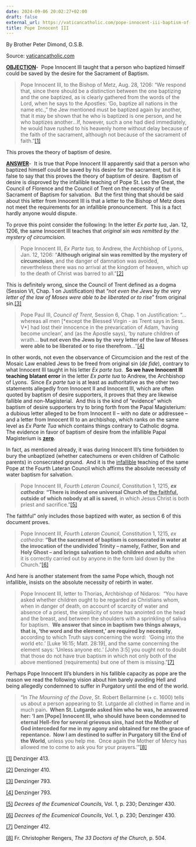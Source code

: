 ```yaml
---
date: 2024-09-06 20:02:27+02:00
draft: false
external_url: https://vaticancatholic.com/pope-innocent-iii-baptism-of-desire/
title: Pope Innocent III
---
```





By Brother Peter Dimond, O.S.B.

Source: [vaticancatholic.com](https://vaticancatholic.com/pope-innocent-iii-baptism-of-desire/)

<div class="quotation-red"><p><strong><u>OBJECTION</u></strong>-&nbsp; Pope Innocent III taught that a person who baptized himself could be saved by the desire for the Sacrament of Baptism.</p>
<blockquote>
<p>Pope Innocent III, to the Bishop of Metz, Aug. 28, 1206: “We respond that, since there should be a distinction between the one baptizing and the one baptized, as is clearly gathered from the words of the Lord, when he says to the Apostles: ‘Go, baptize all nations in the name etc.,” the Jew mentioned must be baptized again by another, that it may be shown that he who is baptized is one person, and he who baptizes another...If, however, such a one had died immediately, he would have rushed to his heavenly home without delay because of the faith of the sacrament, although not because of the sacrament of faith.”<a href="#_edn1" name="_ednref1">[1]</a></p>
</blockquote>
<p>This proves the theory of baptism of desire.</p></div>
<p><strong><u>ANSWER</u></strong>-&nbsp; It is true that Pope Innocent III apparently said that a person who baptized himself could be saved by his desire for the sacrament, but it is false to say that this proves the theory of baptism of desire.&nbsp; Baptism of desire is disproved by the infallible teaching of Pope St. Leo the Great, the Council of Florence and the Council of Trent on the necessity of the Sacrament of Baptism for salvation.&nbsp; But the first thing that should be said about this letter from Innocent III is that a letter to the Bishop of Metz does not meet the requirements for an infallible pronouncement.&nbsp; This is a fact hardly anyone would dispute.</p>
<p>To prove this point consider the following: In the letter <em>Ex parte tua</em>, Jan. 12, 1206, the same Innocent III teaches that <em>original sin was remitted by the mystery of circumcision</em>.&nbsp;</p>
<blockquote>
<p>Pope Innocent III, <em>Ex Parte tua,</em> to Andrew, the Archbishop of Lyons, Jan. 12, 1206: “<strong>Although original sin was remitted by the mystery of circumcision</strong>, and the danger of damnation was avoided, nevertheless there was no arrival at the kingdom of heaven, which up to the death of Christ was barred to all.”<a href="#_edn2" name="_ednref2">[2]</a></p>
</blockquote>
<p>This is definitely wrong, since the Council of Trent defined as a dogma (Session VI, Chap. 1 on Justification) that “<em>not even the Jews by the very letter of the law of Moses were able to be liberated or to rise</em>” from original sin.<a href="#_edn3" name="_ednref3">[3]</a>&nbsp;</p>
<blockquote>
<p>Pope Paul III, <em>Council of Trent</em>, Session 6, Chap. 1 on Justification: “… whereas all men [*except the Blessed Virgin - as Trent says in Sess. V*] had lost their innocence in the prevarication of Adam, ‘having become unclean’, and (as the Apostle says), ‘by nature children of wrath… <strong>but not even the Jews by the very letter of the law of Moses were able to be liberated or to rise therefrom</strong>…”<a href="#_edn4" name="_ednref4">[4]</a></p>
</blockquote>
<p>In other words, not even the observance of Circumcision and the rest of the Mosaic Law enabled Jews to be freed from original sin (<em>de fide</em>), contrary to what Innocent III taught in his letter <em>Ex parte tua</em>.&nbsp; <strong>So we have Innocent III teaching</strong> <strong>blatant error</strong> in the letter <em>Ex parte tua</em> to Andrew, the Archbishop of Lyons.&nbsp; Since <em>Ex parte tua </em>is at least as authoritative as the other two statements allegedly from Innocent II and Innocent III, which are often quoted by baptism of desire supporters, it proves that they are likewise fallible and non-Magisterial.&nbsp; And this is the kind of “evidence” which baptism of desire supporters try to bring forth from the Papal Magisterium: a dubious letter alleged to be from Innocent II – with no date or addressee – and a letter from Innocent III to an archbishop, which ranks on the same level as <em>Ex Parte Tua</em> which contains things contrary to Catholic dogma.&nbsp; The evidence in favor of baptism of desire from the infallible Papal Magisterium is <strong><u>zero</u></strong>.</p>
<p>In fact, as mentioned already, it was during Innocent III’s time forbidden to bury the unbaptized (whether catechumens or even children of Catholic parents) in consecrated ground.&nbsp; And it is the <u>infallible</u> teaching of the same Pope at the Fourth Lateran Council which affirms the absolute necessity of water baptism for salvation.</p>
<blockquote>
<p>Pope Innocent III, <em>Fourth Lateran Council</em>, Constitution 1, 1215, <strong><em>ex cathedra</em></strong>: <strong>“There is indeed one universal Church of <u>the faithful</u>, outside of which nobody at all is saved</strong>, in which Jesus Christ is both priest and sacrifice.”<a href="#_edn5" name="_ednref5">[5]</a></p>
</blockquote>
<p>The faithful” only includes those baptized with water, as section 6 of this document proves.</p>
<blockquote>
<p>Pope Innocent III, <em>Fourth Lateran Council</em>, Constitution 1, 1215, <em>ex cathedra</em>: <strong>“But the sacrament of baptism is consecrated in water at the invocation of the undivided Trinity – namely, Father, Son and Holy Ghost – and brings salvation to both children and adults</strong> when it is correctly carried out by anyone in the form laid down by the Church.”<a href="#_edn6" name="_ednref6">[6]</a></p>
</blockquote>
<p>And here is another statement from the same Pope which, though not infallible, insists on the absolute necessity of rebirth in water.</p>
<blockquote>
<p>Pope Innocent III, letter to Thorias, Archbishop of Nidaros:&nbsp; “You have asked whether children ought to be regarded as Christians whom, when in danger of death, on account of scarcity of water and absence of a priest, the simplicity of some has anointed on the head and the breast, and between the shoulders with a sprinkling of saliva for baptism.&nbsp; <strong>We answer that since in baptism two things always, that is, ‘the word and the element,’ are required by necessity</strong>, according to which Truth says concerning the word:&nbsp; ‘Going into the world etc.’ [Luke 16:15; Matt. 28:19], and the same concerning the element says: ‘Unless anyone etc.’ [John 3:5] you ought not to doubt that those do not have true baptism in which not only both of the above mentioned (requirements) but one of them is missing.”<a href="#_edn7" name="_ednref7">[7]</a></p>
</blockquote>
<p>Perhaps Pope Innocent III’s blunders in his fallible capacity as pope are the reason we read the following vision about him barely avoiding Hell and being allegedly condemned to suffer in Purgatory until the end of the world.</p>
<blockquote>
<p>“In <em>The Mourning of the Dove</em>, St. Robert Bellarmine (+ c. 1600) tells us about a person appearing to St. Lutgarde all clothed in flame and in much pain<strong>.&nbsp; When St. Lutgarde asked him who he was, he answered her: ‘I am [Pope] Innocent III, who should have been condemned to eternal Hell-fire for several grievous sins, had not the Mother of God interceded for me in my agony and obtained for me the grace of repentance.&nbsp; Now I am destined to suffer in Purgatory till the End of the World</strong>, unless you help me.&nbsp; Once again the Mother of Mercy has allowed me to come to ask you for your prayers.’”<a href="#_edn8" name="_ednref8">[8]</a></p>
</blockquote>

<div class="footnotes">
<div><p><a href="#_ednref1" name="_edn1">[1]</a> Denzinger 413.</p></div>
<div><p><a href="#_ednref2" name="_edn2">[2]</a> Denzinger 410.</p></div>
<div><p><a href="#_ednref3" name="_edn3">[3]</a> Denzinger 793.</p></div>
<div><p><a href="#_ednref4" name="_edn4">[4]</a> Denzinger 793.</p></div>
<div><p><a href="#_ednref5" name="_edn5">[5]</a> <em>Decrees of the Ecumenical Councils</em>, Vol. 1, p. 230; Denzinger 430.</p></div>
<div><p><a href="#_ednref6" name="_edn6">[6]</a> <em>Decrees of the Ecumenical Councils</em>, Vol. 1, p. 230; Denzinger 430.</p></div>
<div><p><a href="#_ednref7" name="_edn7">[7]</a> Denzinger 412.</p></div>
<div><p><a href="#_ednref8" name="_edn8">[8]</a> Fr. Christopher Rengers, <em>The 33 Doctors of the Church</em>, p. 504.</p></div>
</div>
</div>
